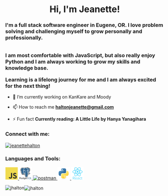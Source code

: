 <h1 align="center">Hi, I'm Jeanette!</h1>
<h3 align="left">I'm a full stack software engineer in Eugene, OR. I love problem solving and challenging myself to grow personally and professionally.

<br>I am most comfortable with JavaScript, but also really enjoy Python and I am always working to grow my skills and knowledge base. 

Learning is a lifelong journey for me and I am always excited for the next thing!
</h3>

- 🔭 I’m currently working on KanKare and Moody

- 📫 How to reach me **haltonjeanette@gmail.com**

- ⚡ Fun fact **Currently reading: A Little Life by Hanya Yanagihara**

<h3 align="left">Connect with me:</h3>
<p align="left">
<a href="https://linkedin.com/in/jeanettehalton" target="blank"><img align="center" src="https://raw.githubusercontent.com/rahuldkjain/github-profile-readme-generator/master/src/images/icons/Social/linked-in-alt.svg" alt="jeanettehalton" height="30" width="40" /></a>
</p>

<h3 align="left">Languages and Tools:</h3>
<p align="left"> <a href="https://developer.mozilla.org/en-US/docs/Web/JavaScript" target="_blank" rel="noreferrer"> <img src="https://raw.githubusercontent.com/devicons/devicon/master/icons/javascript/javascript-original.svg" alt="javascript" width="40" height="40"/> </a> <a href="https://www.postgresql.org" target="_blank" rel="noreferrer"> <img src="https://raw.githubusercontent.com/devicons/devicon/master/icons/postgresql/postgresql-original-wordmark.svg" alt="postgresql" width="40" height="40"/> </a> <a href="https://postman.com" target="_blank" rel="noreferrer"> <img src="https://www.vectorlogo.zone/logos/getpostman/getpostman-icon.svg" alt="postman" width="40" height="40"/> </a> <a href="https://www.python.org" target="_blank" rel="noreferrer"> <img src="https://raw.githubusercontent.com/devicons/devicon/master/icons/python/python-original.svg" alt="python" width="40" height="40"/> </a> <a href="https://reactjs.org/" target="_blank" rel="noreferrer"> <img src="https://raw.githubusercontent.com/devicons/devicon/master/icons/react/react-original-wordmark.svg" alt="react" width="40" height="40"/> </a> </p>

<p><img align="left" src="https://github-readme-stats.vercel.app/api/top-langs?username=jhalton&show_icons=true&locale=en&layout=compact" alt="jhalton" /></p>



<p><img align="center" src="https://github-readme-streak-stats.herokuapp.com/?user=jhalton&" alt="jhalton" /></p>
